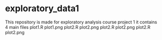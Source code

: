 # exploratory_data1
This repository is made for exploratory analysis course project 1 
it contains 4 main files 
plot1.R plot1.png 
plot2.R plot2.png 
plot2.R plot2.png 
plot2.R plot2.png 

